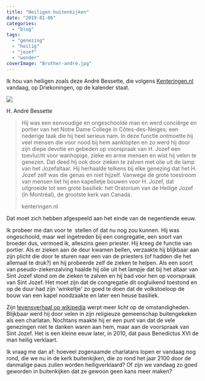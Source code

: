```yaml
---
title: "Heiligen buitenkijken"
date: "2019-01-06"
categories: 
  - "blog"
tags: 
  - "genezing"
  - "heilig"
  - "jozef"
  - "wonder"
coverImage: "Brother-andre.jpg"
---
```


Ik hou van heiligen zoals deze André Bessette, die volgens [Kenteringen.nl](https://www.kenteringen.nl/heilige-van-de-dag/heiligen-januari/06-januari-2/) vandaag, op Driekoningen, op de kalender staat.  

![](images/H.-André-Bessette-202x300.jpg)

H. André Bessette

> Hij was een eenvoudige en ongeschoolde man en werd conciërge en portier van het Notre Dame College in Côtes-des-Neiges; een nederige taak die hij heel serieus nam. In deze functie ontmoette hij veel mensen die voor nood bij hem aanklopten en zo werd hij door zijn diepe devotie en gebeden op voorspraak van H. Jozef een toevlucht voor wanhopige, zieke en arme mensen en wist hij velen te genezen. Dat deed hij ook door zieken te zalven met olie uit de lamp van het Jozefaltaar. Hij herhaalde telkens bij elke genezing dat het H. Jozef zelf was die genas en niet hijzelf. Vanwege de grote toestroom van mensen liet hij een kapelletje bouwen voor H. Jozef, dat uitgroeide tot een grote basiliek: het Oratorium van de Heilige Jozef (in Montréal), de grootste kerk van Canada.  
> 
> kenteringen.nl

Dat moet zich hebben afgespeeld aan het einde van de negentiende eeuw.  

Ik probeer me dan voor te  stellen of dat nu nog zou kunnen. Hij was ongeschoold, maar wel ingetreden bij een congregatie, een soort van broeder dus, vermoed ik, alleszins geen priester. Hij kreeg de functie van portier. Als er zieken aan de deur kwamen bellen, verzaakte hij blijkbaar aan zijn plicht die door te sturen naar een van de priesters (of hadden die het allemaal te druk?) en hij probeerde zelf de zieken te helpen. Als een soort van pseudo-ziekenzalving haalde hij olie uit het lampje dat bij het altaar van Sint Jozef stond om de zieken te zalven en hij bad voor hen op voorspraak van Sint Jozef. Het moet zijn dat de congregatie dit oogluikend toestond en op de duur had zijn 'winkeltje' zo goed te doen dat de volkstoeloop de bouw van een kapel noodzaakte en later een heuse basiliek.  

Zijn [levensverhaal op wikipedia](https://en.wikipedia.org/wiki/Andr%C3%A9_Bessette) werpt meer licht op de omstandigheden. Blijkbaar werd hij door velen in zijn religieuze gemeenschap buitengekeken als een charlatan. Nochtans maakte hij er een punt van dat de vele genezingen niet te danken waren aan hem, maar aan de voorspraak van Sint Jozef. Het is een kleine eeuw later, in 2010, dat paus Benedictus XVI de man heilig verklaart.  

Ik vraag me dan af: hoeveel zogenaamde charlatans lopen er vandaag nog rond, die we nu in de kerk buitenkijken, die zo rond het jaar 2100 door de danmalige paus zullen worden heiligverklaard? Of zijn we vandaag zo goed geworden in buitenkijken dat ze gewoon geen kans meer maken?

